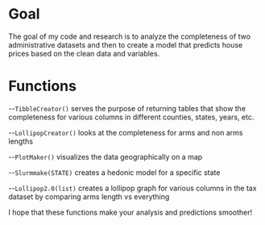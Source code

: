 # Goal 

The goal of my code and research is to analyze the completeness of two administrative datasets and then to create a model that predicts house prices based on the clean data and variables. 

# Functions

--`TibbleCreator()` serves the purpose of returning tables that show the completeness for various columns in different counties, states, years, etc. 

--`LollipopCreator()` looks at the completeness for arms and non arms lengths 

--`PlotMaker()` visualizes the data geographically on a map 

--`Slurmmake(STATE)` creates a hedonic model for a specific state 

--`Lollipop2.0(list)` creates a lollipop graph for various columns in the tax dataset by comparing arms length vs everything

I hope that these functions make your analysis and predictions smoother!
